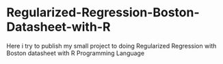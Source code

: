# Regularized-Regression-Boston-Datasheet-with-R
Here i try to publish my small project to doing Regularized Regression with Boston datasheet with R Programming Language
